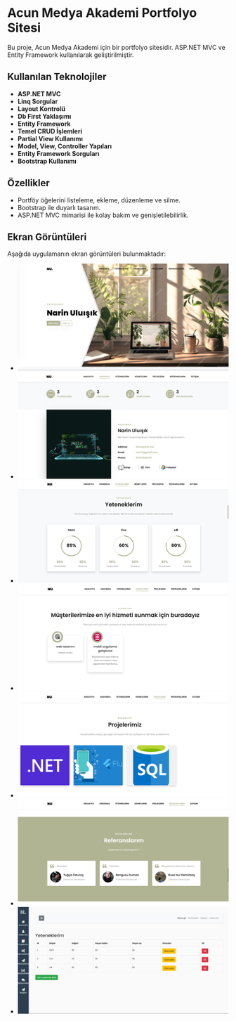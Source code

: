 
# Acun Medya Akademi Portfolyo Sitesi

Bu proje, Acun Medya Akademi için bir portfolyo sitesidir. ASP.NET MVC ve Entity Framework kullanılarak geliştirilmiştir.

## Kullanılan Teknolojiler

- **ASP.NET MVC**
- **Linq Sorgular**
- **Layout Kontrolü**
- **Db First Yaklaşımı**
- **Entity Framework**
- **Temel CRUD İşlemleri**
- **Partial View Kullanımı**
- **Model, View, Controller Yapıları**
- **Entity Framework Sorguları**
- **Bootstrap Kullanımı**

## Özellikler

- Portföy öğelerini listeleme, ekleme, düzenleme ve silme.
- Bootstrap ile duyarlı tasarım.
- ASP.NET MVC mimarisi ile kolay bakım ve genişletilebilirlik.

## Ekran Görüntüleri
Aşağıda uygulamanın ekran görüntüleri bulunmaktadır:

- ![Ekran Görüntüsü 1](https://github.com/narinuluisik/AcunMedyaAkademiPortfolio/blob/master/screenshott/Ekran%20g%C3%B6r%C3%BCnt%C3%BCs%C3%BC%202025-01-12%20182428.png?raw=true)
- ![Ekran Görüntüsü2](https://github.com/narinuluisik/AcunMedyaAkademiPortfolio/blob/master/screenshott/Ekran%20g%C3%B6r%C3%BCnt%C3%BCs%C3%BC%202025-01-12%20173003.png?raw=true)
- ![Ekran Görüntüsü 3](https://github.com/narinuluisik/AcunMedyaAkademiPortfolio/blob/master/screenshott/Ekran%20g%C3%B6r%C3%BCnt%C3%BCs%C3%BC%202025-01-12%20173046.png?raw=true)
- ![Ekran Görüntüsü4](https://github.com/narinuluisik/AcunMedyaAkademiPortfolio/blob/master/screenshott/Ekran%20g%C3%B6r%C3%BCnt%C3%BCs%C3%BC%202025-01-12%20173059.png?raw=true)
- ![Ekran Görüntüsü 5](https://github.com/narinuluisik/AcunMedyaAkademiPortfolio/blob/master/screenshott/Ekran%20g%C3%B6r%C3%BCnt%C3%BCs%C3%BC%202025-01-12%20173117.png?raw=true)
- ![Ekran Görüntüsü 5](https://github.com/narinuluisik/AcunMedyaAkademiPortfolio/blob/master/screenshott/Ekran%20g%C3%B6r%C3%BCnt%C3%BCs%C3%BC%202025-01-12%20173123.png?raw=true)
- ![Ekran Görüntüsü7](https://github.com/narinuluisik/AcunMedyaAkademiPortfolio/blob/master/screenshott/Ekran%20g%C3%B6r%C3%BCnt%C3%BCs%C3%BC%202025-01-12%20172518.png?raw=true)
